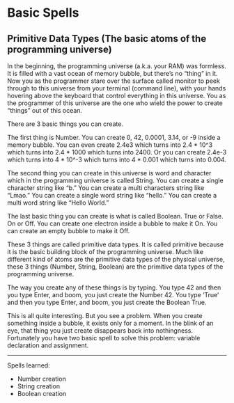 # Basic Spells

## Primitive Data Types (The basic atoms of the programming universe)

In the beginning, the programming universe (a.k.a. your RAM) was formless. It is filled with a vast ocean of memory bubble, but there’s no “thing” in it. Now you as the programmer stare over the surface called monitor to peek through to this universe from your terminal (command line), with your hands hovering above the keyboard that control everything in this universe. You as the programmer of this universe are the one who wield the power to create “things” out of this ocean.

There are 3 basic things you can create.

The first thing is Number. You can create 0, 42, 0.0001, 3.14, or -9 inside a memory bubble. You can even create 2.4e3 which turns into 2.4 * 10^3 which turns into 2.4 * 1000 which turns into 2400. Or you can create 2.4e-3 which turns into 4 * 10^-3 which turns into 4 * 0.001 which turns into 0.004.

The second thing you can create in this universe is word and character which in the programming universe is called String. You can create a single character string like “b.” You can create a multi characters string like “Lmao.” You can create a single word string like “hello.” You can create a multi word string like “Hello World.”

The last basic thing you can create is what is called Boolean. True or False. On or Off. You can create one electron inside a bubble to make it On. You can create an empty bubble to make it Off.

These 3 things are called primitive data types. It is called primitive because it is the basic building block of the programming universe. Much like different kind of atoms are the primitive data types of the physical universe, these 3 things (Number, String, Boolean) are the primitive data types of the programming universe.

The way you create any of these things is by typing. You type 42 and then you type Enter, and boom, you just create the Number 42. You type ‘True’ and then you type Enter, and boom, you just create the Boolean True.

This is all quite interesting. But you see a problem. When you create something inside a bubble, it exists only for a moment. In the blink of an eye, that thing you just create disappears back into nothingness. Fortunately you have two basic spell to solve this problem: variable declaration and assignment.

---
Spells learned:

- Number creation
- String creation
- Boolean creation

